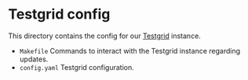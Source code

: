 # Testgrid config

This directory contains the config for our
[Testgrid](https://github.com/kubernetes/test-infra/tree/master/testgrid)
instance.

- `Makefile` Commands to interact with the Testgrid instance regarding updates.
- `config.yaml` Testgrid configuration.
